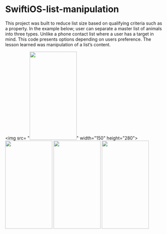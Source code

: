 # SwiftiOS-list-manipulation
This project was built to reduce list size based on qualifying criteria such as a property. In the example below; user can separate a master list of animals into three types. 
Unlike a phone contact list where a user has a target in mind. This code presents options depending on users preference. 
The lesson learned was manipulation of a list’s content. 

<img src= "<img src= "https://user-images.githubusercontent.com/73205734/140003598-b4a02689-6939-4c80-bf9a-8b3610bbf321.png" width="150" height="280">" width="150" height="280"> <img src= "https://user-images.githubusercontent.com/73205734/140003598-b4a02689-6939-4c80-bf9a-8b3610bbf321.png" width="150" height="280"> <img src= "https://user-images.githubusercontent.com/73205734/140003695-7d913cd2-1901-42bb-855f-3cdcd82a9708.png" width="150" height="280"> <img src= "https://user-images.githubusercontent.com/73205734/140004446-7b81215c-c9b0-42b8-a4c7-e6aec8d2b9e7.png" width="150" height="280"> 
